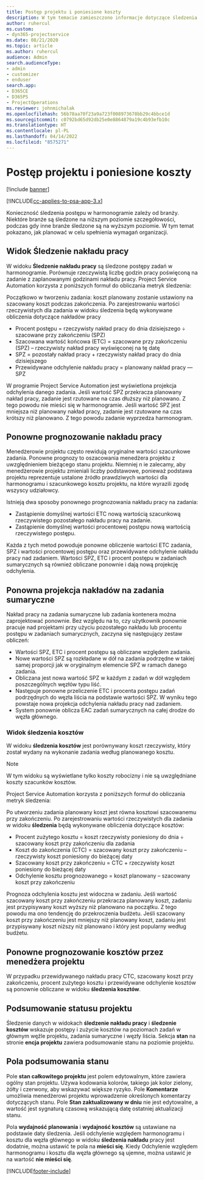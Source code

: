 ```yaml
---
title: Postęp projektu i poniesione koszty
description: W tym temacie zamieszczono informacje dotyczące śledzenia postępu i zużycia kosztów w projekcie.
author: ruhercul
ms.custom:
- dyn365-projectservice
ms.date: 08/21/2020
ms.topic: article
ms.author: ruhercul
audience: Admin
search.audienceType:
- admin
- customizer
- enduser
search.app:
- D365CE
- D365PS
- ProjectOperations
ms.reviewer: johnmichalak
ms.openlocfilehash: 56b78aa70f23a9a723f008973678bb29c4bbce1d
ms.sourcegitcommit: c0792bd65d92db25e0e8864879a19c4b93efb10c
ms.translationtype: HT
ms.contentlocale: pl-PL
ms.lasthandoff: 04/14/2022
ms.locfileid: "8575271"
---
```

# <a name="project-progress-and-cost-consumption"></a>Postęp projektu i poniesione koszty

[!include [banner](../includes/psa-now-project-operations.md)]

[!INCLUDE[cc-applies-to-psa-app-3.x](../includes/cc-applies-to-psa-app-3x.md)]

Konieczność śledzenia postępu w harmonogramie zależy od branży. Niektóre branże są śledzone na niższym poziomie szczegółowości, podczas gdy inne branże śledzone są na wyższym poziomie. W tym temat pokazano, jak planować w celu spełnienia wymagań organizacji.

## <a name="effort-tracking-view"></a>Widok Śledzenie nakładu pracy

W widoku **Śledzenie nakładu pracy** są śledzone postępy zadań w harmonogramie. Porównuje rzeczywistą liczbę godzin pracy poświęconą na zadanie z zaplanowanymi godzinami nakładu pracy. Project Service Automation korzysta z poniższych formuł do obliczania metryk śledzenia:

Początkowo w tworzeniu zadania: koszt planowany zostanie ustawiony na szacowany koszt podczas zakończenia. Po zarejestrowaniu wartości rzeczywistych dla zadania w widoku śledzenia będą wykonywane obliczenia dotyczące nakładów pracy

- Procent postępu = rzeczywisty nakład pracy do dnia dzisiejszego ÷ szacowane przy zakończeniu (SPZ) 
- Szacowana wartość końcowa (ETC) = szacowane przy zakończeniu (SPZ) – rzeczywisty nakład pracy wyświęconej na tę datę 
- SPZ = pozostały nakład pracy + rzeczywisty nakład pracy do dnia dzisiejszego 
- Przewidywane odchylenie nakładu pracy = planowany nakład pracy — SPZ

W programie Project Service Automation jest wyświetlona projekcja odchylenia danego zadania. Jeśli wartość SPZ przekracza planowany nakład pracy, zadanie jest rzutowane na czas dłuższy niż planowano. Z tego powodu nie mieści się w harmonogramie. Jeśli wartość SPZ jest mniejsza niż planowany nakład pracy, zadanie jest rzutowane na czas krótszy niż planowano. Z tego powodu zadanie wyprzedza harmonogram.

## <a name="reprojecting-effort"></a>Ponowne prognozowanie nakładu pracy

Menedżerowie projektu często rewidują oryginalne wartości szacunkowe zadania. Ponowne prognozy to oszacowania menedżera projektu z uwzględnieniem bieżącego stanu projektu. Niemniej n ie zalecamy, aby menedżerowie projektu zmieniali liczby podstawowe, ponieważ podstawa projektu reprezentuje ustalone źródło prawdziwych wartości dla harmonogramu i szacunkowego kosztu projektu, na które wyrazili zgodę wszyscy udziałowcy.

Istnieją dwa sposoby ponownego prognozowania nakładu pracy na zadania:

- Zastąpienie domyślnej wartości ETC nową wartością szacunkową rzeczywistego pozostałego nakładu pracy na zadanie. 
- Zastąpienie domyślnej wartości procentowej postępu nową wartością rzeczywistego postępu.

Każda z tych metod powoduje ponowne obliczenie wartości ETC zadania, SPZ i wartości procentowej postępu oraz przewidywane odchylenie nakładu pracy nad zadaniem. Wartości SPZ, ETC i procent postępu w zadaniach sumarycznych są również obliczane ponownie i dają nową projekcję odchylenia.

## <a name="reprojection-of-effort-on-summary-tasks"></a>Ponowna projekcja nakładów na zadania sumaryczne

Nakład pracy na zadania sumaryczne lub zadania kontenera można zaprojektować ponownie. Bez względu na to, czy użytkownik ponownie pracuje nad projektami przy użyciu pozostałego nakładu lub procentu postępu w zadaniach sumarycznych, zaczyna się następujący zestaw obliczeń:

- Wartości SPZ, ETC i procent postępu są obliczane względem zadania.
- Nowe wartości SPZ są rozkładane w dół na zadania podrzędne w takiej samej proporcji jak w oryginalnym elemencie SPZ w ramach danego zadania.
- Obliczana jest nowa wartość SPZ w każdym z zadań w dół względem poszczególnych węzłów typu liść. 
- Następuje ponowne przeliczenie ETC i procenta postępu zadań podrzędnych do węzła liścia na podstawie wartości SPZ. W wyniku tego powstaje nowa projekcja odchylenia nakładu pracy nad zadaniem. 
- System ponownie oblicza EAC zadań sumarycznych na całej drodze do węzła głównego.

### <a name="cost-tracking-view"></a>Widok śledzenia kosztów 

W widoku **śledzenia kosztów** jest porównywany koszt rzeczywisty, który został wydany na wykonanie zadania według planowanego kosztu. 

> [!NOTE]
> W tym widoku są wyświetlane tylko koszty robocizny i nie są uwzględniane koszty szacunków kosztów. 

Project Service Automation korzysta z poniższych formuł do obliczania metryk śledzenia:

Po utworzeniu zadania planowany koszt jest równa kosztowi szacowanemu przy zakończeniu. Po zarejestrowaniu wartości rzeczywistych dla zadania w widoku **śledzenia** będą wykonywane obliczenia dotyczące kosztów:

 - Procent zużytego kosztu = koszt rzeczywisty poniesiony do dnia ÷ szacowany koszt przy zakończeniu dla zadania
 - Koszt do zakończenia (CTC) = szacowany koszt przy zakończeniu – rzeczywisty koszt poniesiony do bieżącej daty
 - Szacowany koszt przy zakończeniu = CTC + rzeczywisty koszt poniesiony do bieżącej daty
 - Odchylenie kosztu prognozowanego = koszt planowany – szacowany koszt przy zakończeniu

Prognoza odchylenia kosztu jest widoczna w zadaniu. Jeśli wartość szacowany koszt przy zakończeniu przekracza planowany koszt, zadaniu jest przypisywany koszt wyższy niż planowano na początku. Z tego powodu ma ono tendencję do przekroczenia budżetu. Jeśli szacowany koszt przy zakończeniu jest mniejszy niż planowany koszt, zadaniu jest przypisywany koszt niższy niż planowano i który jest popularny według budżetu.

## <a name="project-managers-reprojection-of-cost"></a>Ponowne prognozowanie kosztów przez menedżera projektu

W przypadku przewidywanego nakładu pracy CTC, szacowany koszt przy zakończeniu, procent zużytego kosztu i przewidywane odchylenie kosztów są ponownie obliczane w widoku **śledzenia kosztów**.

## <a name="project-status-summary"></a>Podsumowanie statusu projektu

Śledzenie danych w widokach **śledzenie nakładu pracy** i **śledzenie kosztów** wskazuje postępy i zużycie kosztów na poziomach zadań w głównym węźle projektu, zadania sumaryczne i węzły liścia. Sekcja **stan** na stronie **encja projektu** zawiera podsumowanie stanu na poziomie projektu.

## <a name="status-summary-fields"></a>Pola podsumowania stanu

Pole **stan całkowitego projektu** jest polem edytowalnym, które zawiera ogólny stan projektu. Używa kodowania kolorów, takiego jak kolor zielony, żółty i czerwony, aby wskazywać większe ryzyko. Pole **Komentarze** umożliwia menedżerowi projektu wprowadzenie określonych komentarzy dotyczących stanu. Pole **Stan zaktualizowany w dniu** nie jest edytowalne, a wartość jest sygnaturą czasową wskazującą datę ostatniej aktualizacji stanu.

Pola **wydajność planowania** i **wydajność kosztów** są ustawiane na podstawie daty śledzenia. Jeśli odchylenie względem harmonogramu i kosztu dla węzła głównego w widoku **śledzenia nakładu** pracy jest dodatnie, można ustawić te pola na **mieści się**. Kiedy Odchylenie względem harmonogramu i kosztu dla węzła głównego są ujemne, można ustawić je na wartość **nie mieści się**.


[!INCLUDE[footer-include](../includes/footer-banner.md)]
